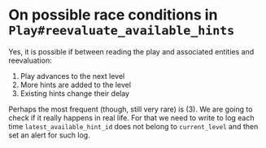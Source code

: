 On possible race conditions in `Play#reevaluate_available_hints`
================================================================

Yes, it is possible if between reading the play and associated
entities and reevaluation:
 1. Play advances to the next level
 2. More hints are added to the level
 3. Existing hints change their delay

Perhaps the most frequent (though, still very rare) is (3). We are
going to check if it really happens in real life. For that we need to
write to log each time `latest_available_hint_id` does not belong to
`current_level` and then set an alert for such log.
